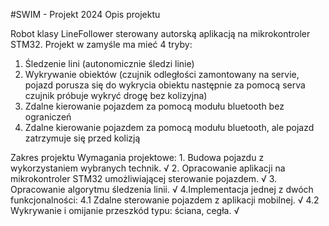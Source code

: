 #SWIM - Projekt 2024
Opis projektu

Robot klasy LineFollower sterowany autorską aplikacją na mikrokontroler STM32.
Projekt w zamyśle ma mieć 4 tryby:
  1. Śledzenie lini (autonomicznie śledzi linie)
  2. Wykrywanie obiektów (czujnik odległości zamontowany na servie, pojazd porusza się do wykrycia obiektu następnie za pomocą serva czujnik próbuje wykryć drogę bez kolizyjna)
  3. Zdalne kierowanie pojazdem za pomocą modułu bluetooth bez ograniczeń
  4. Zdalne kierowanie pojazdem za pomocą modułu bluetooth, ale pojazd zatrzymuje się przed kolizją

Zakres projektu
    Wymagania projektowe:
      1. Budowa pojazdu z wykorzystaniem wybranych technik. √
      2. Opracowanie aplikacji na mikrokontroler STM32 umożliwiającej sterowanie pojazdem. √
      3. Opracowanie algorytmu śledzenia linii. √
      4.Implementacja jednej z dwóch funkcjonalności: 
        4.1 Zdalne sterowanie pojazdem z aplikacji mobilnej. √
        4.2 Wykrywanie i omijanie przeszkód typu: ściana, cegła. √
